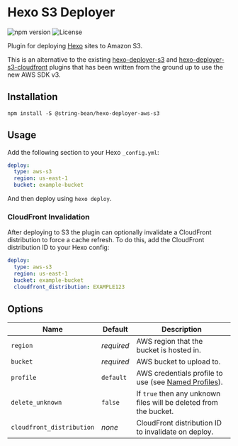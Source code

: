 # Hexo S3 Deployer

![npm version](https://img.shields.io/npm/v/@string-bean/hexo-deployer-aws-s3)
![License](https://img.shields.io/npm/l/@string-bean/hexo-deployer-aws-s3)

Plugin for deploying [Hexo](https://hexo.io) sites to Amazon S3.

This is an alternative to the existing [hexo-deployer-s3](https://github.com/nt3rp/hexo-deployer-s3) and
[hexo-deployer-s3-cloudfront](https://github.com/Wouter33/hexo-deployer-s3-cloudfront) plugins that has been written
from the ground up to use the new AWS SDK v3.

## Installation

```shell
npm install -S @string-bean/hexo-deployer-aws-s3
```

## Usage

Add the following section to your Hexo `_config.yml`:

```yaml
deploy:
  type: aws-s3
  region: us-east-1
  bucket: example-bucket
```

And then deploy using `hexo deploy`.

### CloudFront Invalidation

After deploying to S3 the plugin can optionally invalidate a CloudFront distribution to force a cache refresh. To do
this, add the CloudFront distribution ID to your Hexo config:

```yaml
deploy:
  type: aws-s3
  region: us-east-1
  bucket: example-bucket
  cloudfront_distribution: EXAMPLE123
```

## Options

| Name                      | Default    | Description                                                          |
|---------------------------|------------|----------------------------------------------------------------------|
| `region`                  | _required_ | AWS region that the bucket is hosted in.                             |
| `bucket`                  | _required_ | AWS bucket to upload to.                                             | 
| `profile`                 | `default`  | AWS credentials profile to use (see [Named Profiles][aws-profiles]). |
| `delete_unknown`          | `false`    | If `true` then any unknown files will be deleted from the bucket.    |
| `cloudfront_distribution` | _none_     | CloudFront distribution ID to invalidate on deploy.                  |

[aws-profiles]: https://docs.aws.amazon.com/cli/latest/userguide/cli-configure-profiles.html
